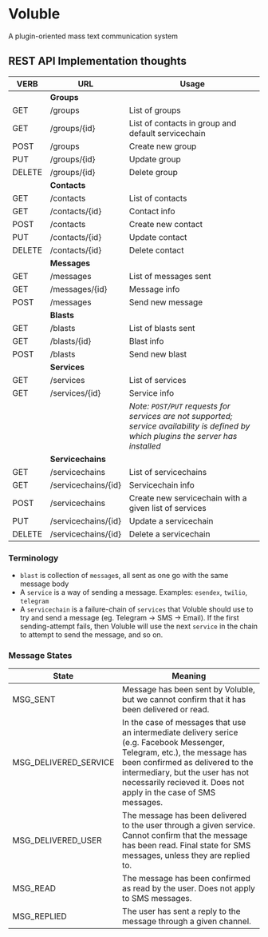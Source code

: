 # Voluble
A plugin-oriented mass text communication system

## REST API Implementation thoughts
| VERB      | URL                   | Usage
|-----------|-----------------------|---------
|           | **Groups**            |   
| GET       | /groups               | List of groups
| GET       | /groups/{id}          | List of contacts in group and default servicechain
| POST      | /groups               | Create new group
| PUT       | /groups/{id}          | Update group
| DELETE    | /groups/{id}          | Delete group
|           | **Contacts**          |   
| GET       | /contacts             | List of contacts
| GET       | /contacts/{id}        | Contact info
| POST      | /contacts             | Create new contact
| PUT       | /contacts/{id}        | Update contact
| DELETE    | /contacts/{id}        | Delete contact
|           | **Messages**          |   
| GET       | /messages             | List of messages sent
| GET       | /messages/{id}        | Message info
| POST      | /messages             | Send new message
|           | **Blasts**            |   
| GET       | /blasts               | List of blasts sent
| GET       | /blasts/{id}          | Blast info
| POST      | /blasts               | Send new blast
|           | **Services**          | 
| GET       | /services             | List of services
| GET       | /services/{id}        | Service info
|           |                       | *Note: `POST`/`PUT` requests for services are not supported; service availability is defined by which plugins the server has installed*
|           | **Servicechains**     | 
| GET       | /servicechains        | List of servicechains
| GET       | /servicechains/{id}   | Servicechain info
| POST      | /servicechains        | Create new servicechain with a given list of services
| PUT       | /servicechains/{id}   | Update a servicechain
| DELETE    | /servicechains/{id}   | Delete a servicechain

### Terminology
* `blast` is collection of `message`s, all sent as one go with the same message body
* A `service` is a way of sending a message. Examples: `esendex`, `twilio`, `telegram`
* A `servicechain` is a failure-chain of `services` that Voluble should use to try and send a message (eg. Telegram -> SMS -> Email). If the first sending-attempt fails, then Voluble will use the next `service` in the chain to attempt to send the message, and so on.

### Message States
| State                 | Meaning
|-----------------------|--------
| MSG_SENT              | Message has been sent by Voluble, but we cannot confirm that it has been delivered or read.
| MSG_DELIVERED_SERVICE | In the case of messages that use an intermediate delivery serice (e.g. Facebook Messenger, Telegram, etc.), the message has been confirmed as delivered to the intermediary, but the user has not necessarily recieved it. Does not apply in the case of SMS messages.
| MSG_DELIVERED_USER    | The message has been delivered to the user through a given service. Cannot confirm that the message has been read. Final state for SMS messages, unless they are replied to.
| MSG_READ              | The message has been confirmed as read by the user. Does not apply to SMS messages.
| MSG_REPLIED           | The user has sent a reply to the message through a given channel.